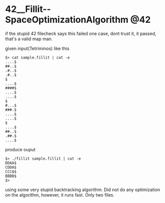 # 42__Fillit--SpaceOptimizationAlgorithm @42
if the stupid 42 filecheck says this failed one case, dont trust it, it passed, that's a valid map man.

given input(Tetriminos) like this
```
$> cat sample.fillit | cat -e
....$
##..$
.#..$
.#..$
$
....$
####$
....$
....$
$
#...$
###.$
....$
....$
$
....$
##..$
.##.$
....$
```
produce ouput
```
$> ./fillit sample.fillit | cat -e
DDAA$
CDDA$
CCCA$
BBBB$
$>
```
using some very stupid backtracking algorithm.
Did not do any optimization on the algorithm, however, it runs fast.
Only two files.

